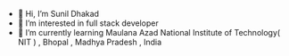 - 👋 Hi, I’m Sunil Dhakad
- 👀 I’m interested in full stack developer 
- 🌱 I’m currently learning Maulana Azad National Institute of Technology( NIT ) , Bhopal , Madhya Pradesh , India
